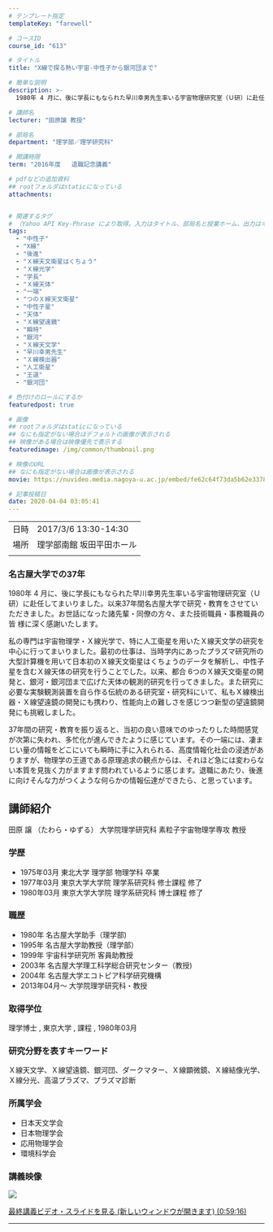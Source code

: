 ```yaml
---
# テンプレート指定
templateKey: "farewell"

# コースID
course_id: "613"

# タイトル
title: "X線で探る熱い宇宙-中性子から銀河団まで"

# 簡単な説明
description: >-
  1980年 4 月に、後に学長にもなられた早川幸男先生率いる宇宙物理研究室（Ｕ研）に赴任してまいりました。以来37年間名古屋大学で研究・教育をさせていただきました。お世話になった諸先輩・同僚の方々、また技術職員・事務職員の皆様に深く感謝いたします。私の専門は宇宙物理学・Ｘ線光学で、特に人工衛星を用いたＸ線天文学の研究を中心に行ってまいりました。最初の仕事は、当時学内にあったプラズマ研究所 ....

# 講師名
lecturer: "田原譲 教授"

# 部局名
department: "理学部／理学研究科"

# 開講時限
term: "2016年度	退職記念講義"

# pdfなどの追加資料
## rootフォルダはstaticになっている
attachments:


# 関連するタグ
# （Yahoo API Key-Phrase により取得。入力はタイトル、部局名と授業ホーム、出力はキーフレーズ（tags））
tags:
  - "中性子"
  - "X線"
  - "後進"
  - "Ｘ線天文衛星はくちょう"
  - "Ｘ線光学"
  - "学長"
  - "Ｘ線天体"
  - "一端"
  - "つのＸ線天文衛星"
  - "中性子星"
  - "天体"
  - "Ｘ線望遠鏡"
  - "瞬時"
  - "銀河"
  - "Ｘ線天文学"
  - "早川幸男先生"
  - "Ｘ線検出器"
  - "人工衛星"
  - "王道"
  - "銀河団"

# 色付けのロールにするか
featuredpost: true

# 画像
## rootフォルダはstaticになっている
## なにも指定がない場合はデフォルトの画像が表示される
## 映像がある場合は映像優先で表示する
featuredimage: /img/common/thumbnail.png

# 映像のURL
## なにも指定がない場合は画像が表示される
movie: https://nuvideo.media.nagoya-u.ac.jp/embed/fe62c64f73da5b62e33783a8a0b6f507c2b1be2f

# 記事投稿日
date: 2020-04-04 03:05:41
---
```


|   |   |
|---|---|
| 日時 | 2017/3/6  13:30-14:30 |
| 場所 | 理学部南館 坂田平田ホール |
|   |   |


### 名古屋大学での37年

1980年 4 月に、後に学長にもなられた早川幸男先生率いる宇宙物理研究室（Ｕ研）に赴任してまいりました。以来37年間名古屋大学で研究・教育をさせていただきました。お世話になった諸先輩・同僚の方々、また技術職員・事務職員の皆
様に深く感謝いたします。

私の専門は宇宙物理学・Ｘ線光学で、特に人工衛星を用いたＸ線天文学の研究を中心に行ってまいりました。最初の仕事は、当時学内にあったプラズマ研究所の大型計算機を用いて日本初のＸ線天文衛星はくちょうのデータを解析し、中性子星を含むＸ線天体の研究を行うことでした。以来、都合 6つのＸ線天文衛星の開発と、銀河・銀河団まで広げた天体の観測的研究を行ってきました。また研究に必要な実験観測装置を自ら作る伝統のある研究室・研究科にいて、私もＸ線検出器・Ｘ線望遠鏡の開発にも携わり、性能向上の難しさを感じつつ新型の望遠鏡開発にも挑戦しました。

37年間の研究・教育を振り返ると、当初の良い意味でのゆったりした時間感覚が次第に失われ、多忙化が進んできたように感じています。その一端には、凄まじい量の情報をどこにいても瞬時に手に入れられる、高度情報化社会の浸透がありますが、物理学の王道である原理追求の観点からは、それほど急には変わらない本質を見抜く力がますます問われているように感じます。退職にあたり、後進に向けそんな力がつくような何らかの情報伝達ができたら、と思っています。


## 講師紹介

田原 譲 （たわら・ゆずる） 大学院理学研究科 素粒子宇宙物理学専攻 教授 

### 学歴

  * 1975年03月 東北大学 理学部 物理学科 卒業
  * 1977年03月 東京大学大学院 理学系研究科 修士課程 修了
  * 1980年03月 東京大学大学院 理学系研究科 博士課程 修了

### 職歴

  * 1980年 名古屋大学助手（理学部)
  * 1995年 名古屋大学助教授（理学部）
  * 1999年 宇宙科学研究所 客員助教授
  * 2003年 名古屋大学理工科学総合研究センター（教授)
  * 2004年 名古屋大学エコトピア科学研究機構
  * 2013年04月～ 大学院理学研究科・教授 

### 取得学位

理学博士 , 東京大学 , 課程 , 1980年03月

### 研究分野を表すキーワード

Ｘ線天文学、Ｘ線望遠鏡、銀河団、ダークマター、Ｘ線顕微鏡、Ｘ線結像光学、Ｘ線分光、高温プラズマ、プラズマ診断

### 所属学会

  * 日本天文学会 
  * 日本物理学会
  * 応用物理学会 
  * 環境科学会


### 講義映像


![&nbsp;](https://ocw.nagoya-u.jp/files/613/4001.jpg) 

[
最終講義ビデオ・スライドを見る (新しいウィンドウが開きます) (0:59:16)](https://nuvideo.media.nagoya-u.ac.jp/embed/fe62c64f73da5b62e33783a8a0b6f507c2b1be2f
)


-----